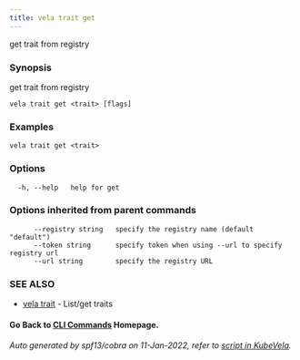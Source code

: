 ```yaml
---
title: vela trait get
---
```


get trait from registry

### Synopsis

get trait from registry

```
vela trait get <trait> [flags]
```

### Examples

```
vela trait get <trait>
```

### Options

```
  -h, --help   help for get
```

### Options inherited from parent commands

```
      --registry string   specify the registry name (default "default")
      --token string      specify token when using --url to specify registry url
      --url string        specify the registry URL
```

### SEE ALSO

* [vela trait](vela_trait)	 - List/get traits

#### Go Back to [CLI Commands](vela) Homepage.


###### Auto generated by spf13/cobra on 11-Jan-2022, refer to [script in KubeVela](https://github.com/oam-dev/kubevela/tree/master/hack/docgen).
